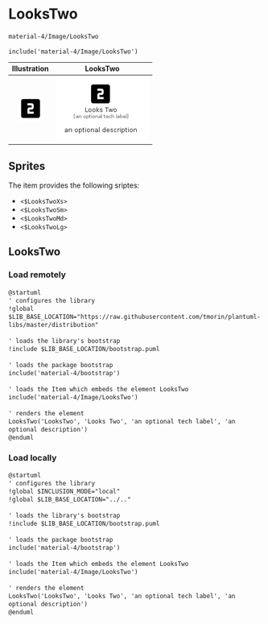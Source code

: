 # LooksTwo


```text
material-4/Image/LooksTwo
```

```text
include('material-4/Image/LooksTwo')
```



| Illustration | LooksTwo |
| :---: | :---: |
| ![illustration for Illustration](../../material-4/Image/LooksTwo.png) | ![illustration for LooksTwo](../../material-4/Image/LooksTwo.Local.png) |



## Sprites
The item provides the following sriptes:

- `<$LooksTwoXs>`
- `<$LooksTwoSm>`
- `<$LooksTwoMd>`
- `<$LooksTwoLg>`





## LooksTwo

### Load remotely
```plantuml
@startuml
' configures the library
!global $LIB_BASE_LOCATION="https://raw.githubusercontent.com/tmorin/plantuml-libs/master/distribution"

' loads the library's bootstrap
!include $LIB_BASE_LOCATION/bootstrap.puml

' loads the package bootstrap
include('material-4/bootstrap')

' loads the Item which embeds the element LooksTwo
include('material-4/Image/LooksTwo')

' renders the element
LooksTwo('LooksTwo', 'Looks Two', 'an optional tech label', 'an optional description')
@enduml
```

### Load locally
```plantuml
@startuml
' configures the library
!global $INCLUSION_MODE="local"
!global $LIB_BASE_LOCATION="../.."

' loads the library's bootstrap
!include $LIB_BASE_LOCATION/bootstrap.puml

' loads the package bootstrap
include('material-4/bootstrap')

' loads the Item which embeds the element LooksTwo
include('material-4/Image/LooksTwo')

' renders the element
LooksTwo('LooksTwo', 'Looks Two', 'an optional tech label', 'an optional description')
@enduml
```

